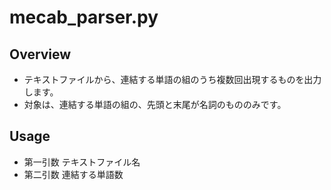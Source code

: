 mecab_parser.py
===

## Overview
* テキストファイルから、連結する単語の組のうち複数回出現するものを出力します。
* 対象は、連結する単語の組の、先頭と末尾が名詞のもののみです。

## Usage
* 第一引数 テキストファイル名
* 第二引数 連結する単語数
